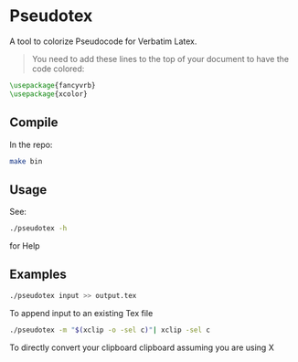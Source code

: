 # Pseudotex
A tool to colorize Pseudocode for Verbatim Latex.

> You need to add these lines to the top of your document to have the code colored:
```latex
\usepackage{fancyvrb}
\usepackage{xcolor}
```

## Compile
In the repo:
```sh
make bin
```

## Usage
See:
```sh
./pseudotex -h
```
for Help

## Examples

```sh
./pseudotex input >> output.tex
```
To append input to an existing Tex file

```sh
./pseudotex -m "$(xclip -o -sel c)"| xclip -sel c
```
To directly convert your clipboard clipboard assuming you are using X
